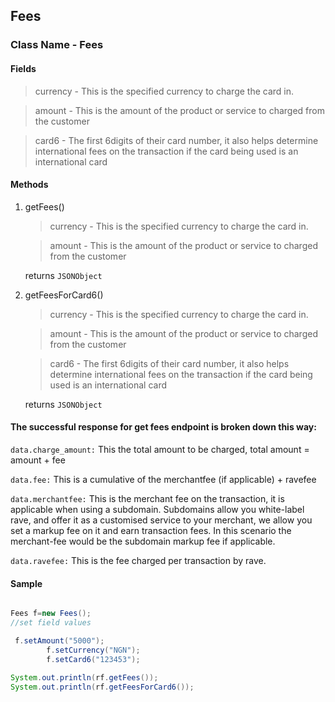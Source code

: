 ## Fees

### Class Name - Fees


#### Fields
>currency - This is the specified currency to charge the card in.

>amount - This is the amount of the product or service to charged from the customer

>card6 - The first 6digits of their card number, it also helps determine international fees on the transaction if the card being used is an international card

#### Methods
1. getFees()


    >currency - This is the specified currency to charge the card in.
    
    >amount - This is the amount of the product or service to charged from the customer

    returns `JSONObject`
    

2. getFeesForCard6()

    >currency - This is the specified currency to charge the card in.
    
    >amount - This is the amount of the product or service to charged from the customer
    
    >card6 - The first 6digits of their card number, it also helps determine international fees on the transaction if the card being used is an international card
    
    returns `JSONObject`
    
#### The successful response for get fees endpoint is broken down this way:

 `data.charge_amount:` This the total amount to be charged, total amount = amount + fee

 `data.fee:` This is a cumulative of the merchantfee (if applicable) + ravefee

 `data.merchantfee:` This is the merchant fee on the transaction, it is applicable when using a subdomain. Subdomains allow you white-label rave, and offer it as a customised service to your merchant, we allow you set a markup fee on it and earn transaction fees. In this scenario the merchant-fee would be the subdomain markup fee if applicable.

 `data.ravefee:` This is the fee charged per transaction by rave.
 
 
#### Sample

```java

Fees f=new Fees();
//set field values

 f.setAmount("5000");
        f.setCurrency("NGN");
        f.setCard6("123453");
        
System.out.println(rf.getFees());
System.out.println(rf.getFeesForCard6());

```

